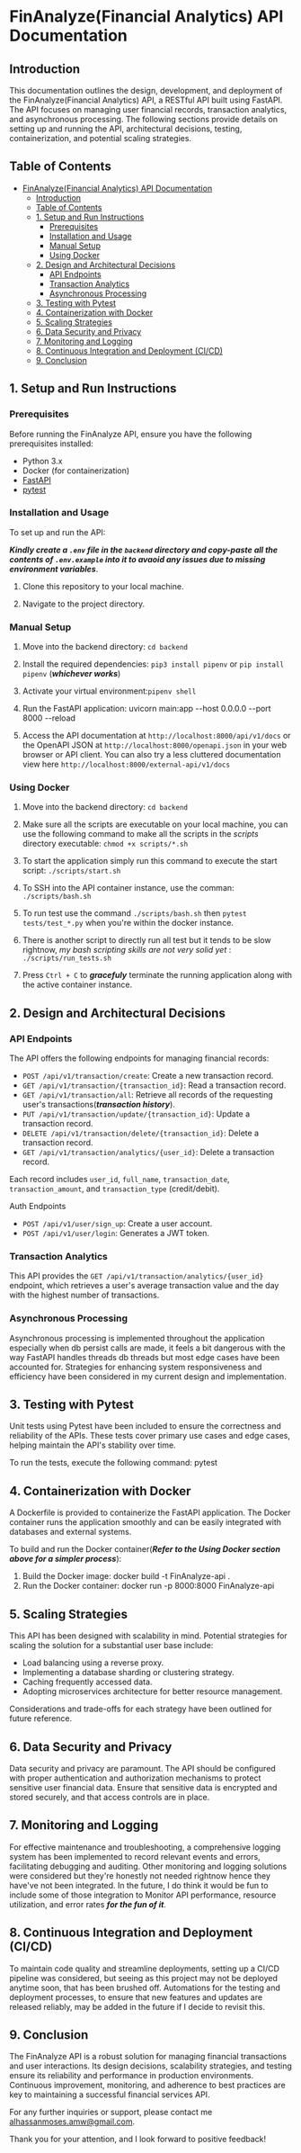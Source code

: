 

# FinAnalyze(Financial Analytics) API Documentation

## Introduction

This documentation outlines the design, development, and deployment of the FinAnalyze(Financial Analytics) API, a RESTful API built using FastAPI. The API focuses on managing user financial records, transaction analytics, and asynchronous processing. The following sections provide details on setting up and running the API, architectural decisions, testing, containerization, and potential scaling strategies.

## Table of Contents

- [FinAnalyze(Financial Analytics) API Documentation](#finanalyzefinancial-analytics-api-documentation)
  - [Introduction](#introduction)
  - [Table of Contents](#table-of-contents)
  - [1. Setup and Run Instructions](#1-setup-and-run-instructions)
    - [Prerequisites](#prerequisites)
    - [Installation and Usage](#installation-and-usage)
    - [Manual Setup](#manual-setup)
    - [Using Docker](#using-docker)
  - [2. Design and Architectural Decisions](#2-design-and-architectural-decisions)
    - [API Endpoints](#api-endpoints)
    - [Transaction Analytics](#transaction-analytics)
    - [Asynchronous Processing](#asynchronous-processing)
  - [3. Testing with Pytest](#3-testing-with-pytest)
  - [4. Containerization with Docker](#4-containerization-with-docker)
  - [5. Scaling Strategies](#5-scaling-strategies)
  - [6. Data Security and Privacy](#6-data-security-and-privacy)
  - [7. Monitoring and Logging](#7-monitoring-and-logging)
  - [8. Continuous Integration and Deployment (CI/CD)](#8-continuous-integration-and-deployment-cicd)
  - [9. Conclusion](#9-conclusion)

## 1. Setup and Run Instructions

### Prerequisites

Before running the FinAnalyze API, ensure you have the following prerequisites installed:

- Python 3.x
- Docker (for containerization)
- [FastAPI](https://fastapi.tiangolo.com/)
- [pytest](https://docs.pytest.org/en/latest/)

### Installation and Usage

To set up and run the API:

___Kindly create a `.env` file in the `backend` directory and copy-paste all the contents of `.env.example` into it to avaoid any issues due to missing environment variables___.

1. Clone this repository to your local machine.

2. Navigate to the project directory.


### Manual Setup
1. Move into the backend directory: ```cd backend```
   
2. Install the required dependencies:
```pip3 install pipenv```
or ```pip install pipenv``` (___whichever works___)

3. Activate your virtual environment:```pipenv shell```
   
4. Run the FastAPI application:
uvicorn main:app --host 0.0.0.0 --port 8000 --reload

5. Access the API documentation at `http://localhost:8000/api/v1/docs` or the OpenAPI JSON at `http://localhost:8000/openapi.json` in your web browser or API client. You can also try a less cluttered documentation view here ```http://localhost:8000/external-api/v1/docs```

### Using Docker

1. Move into the backend directory: ```cd backend```

2. Make sure all the scripts are executable on your local machine, you can use the following command to make all the scripts in the _scripts_ directory executable:
   ```chmod +x scripts/*.sh``` 

3. To start the application simply run this command to execute the start script: ```./scripts/start.sh```

4. To SSH into the API container instance, use the comman: ```./scripts/bash.sh``` 

5. To run test use the command ```./scripts/bash.sh``` then ```pytest tests/test_*.py``` when you're within the docker instance.

6. There is another script to directly run all test but it tends to be slow rightnow, _my bash scripting skills are not very solid yet_ : ```./scripts/run_tests.sh```

7. Press `Ctrl + C` to ___gracefuly___ terminate the running application along with the active container instance.

## 2. Design and Architectural Decisions

### API Endpoints

The API offers the following endpoints for managing financial records:

- `POST /api/v1/transaction/create`: Create a new transaction record.
- `GET /api/v1/transaction/{transaction_id}`: Read a transaction record.
- `GET /api/v1/transaction/all`: Retrieve all records of the requesting user's transactions(___transaction history___).
- `PUT /api/v1/transaction/update/{transaction_id}`: Update a transaction record.
- `DELETE /api/v1/transaction/delete/{transaction_id}`: Delete a transaction record.
- `GET /api/v1/transaction/analytics/{user_id}`: Delete a transaction record.

Each record includes `user_id`, `full_name`, `transaction_date`, `transaction_amount`, and `transaction_type` (credit/debit).

Auth Endpoints

- `POST /api/v1/user/sign_up`: Create a user account.
- `POST /api/v1/user/login`: Generates a JWT token.

### Transaction Analytics

This API provides the `GET /api/v1/transaction/analytics/{user_id}` endpoint, which retrieves a user's average transaction value and the day with the highest number of transactions.

### Asynchronous Processing

Asynchronous processing is implemented throughout the application especially when db persist calls are made, it feels a bit dangerous with the way FastAPI handles threads db threads but most edge cases have been accounted for. Strategies for enhancing system responsiveness and efficiency have been considered in my current design and implementation.

## 3. Testing with Pytest

Unit tests using Pytest have been included to ensure the correctness and reliability of the APIs. These tests cover primary use cases and edge cases, helping maintain the API's stability over time.

To run the tests, execute the following command:
pytest
## 4. Containerization with Docker

A Dockerfile is provided to containerize the FastAPI application. The Docker container runs the application smoothly and can be easily integrated with databases and external systems.

To build and run the Docker container(___Refer to the Using Docker section above for a simpler process___):

1. Build the Docker image:
docker build -t FinAnalyze-api .
2. Run the Docker container:
docker run -p 8000:8000 FinAnalyze-api
## 5. Scaling Strategies

This API has been designed with scalability in mind. Potential strategies for scaling the solution for a substantial user base include:

- Load balancing using a reverse proxy.
- Implementing a database sharding or clustering strategy.
- Caching frequently accessed data.
- Adopting microservices architecture for better resource management.

Considerations and trade-offs for each strategy have been outlined for future reference.

## 6. Data Security and Privacy

Data security and privacy are paramount. The API should be configured with proper authentication and authorization mechanisms to protect sensitive user financial data. Ensure that sensitive data is encrypted and stored securely, and that access controls are in place.

## 7. Monitoring and Logging

For effective maintenance and troubleshooting, a comprehensive logging system has been implemented to record relevant events and errors, facilitating debugging and auditing. Other monitoring and logging solutions were considered but they're honestly not needed rightnow hence they have've not been integrated. In the future, I do think it would be fun to include some of those integration to Monitor API performance, resource utilization, and error rates ___for the fun of it___.

## 8. Continuous Integration and Deployment (CI/CD)

To maintain code quality and streamline deployments, setting up a CI/CD pipeline was considered, but seeing as this project may not be deployed anytime soon, that has been brushed off. Automations for the testing and deployment processes, to ensure that new features and updates are released reliably, may be added in the future if I decide to revisit this.

## 9. Conclusion

The FinAnalyze API is a robust solution for managing financial transactions and user interactions. Its design decisions, scalability strategies, and testing ensure its reliability and performance in production environments. Continuous improvement, monitoring, and adherence to best practices are key to maintaining a successful financial services API.

For any further inquiries or support, please contact me [alhassanmoses.amw@gmail.com](mailto:alhassanmoses.amw@gmail.com).

Thank you for your attention, and I look forward to positive feedback!